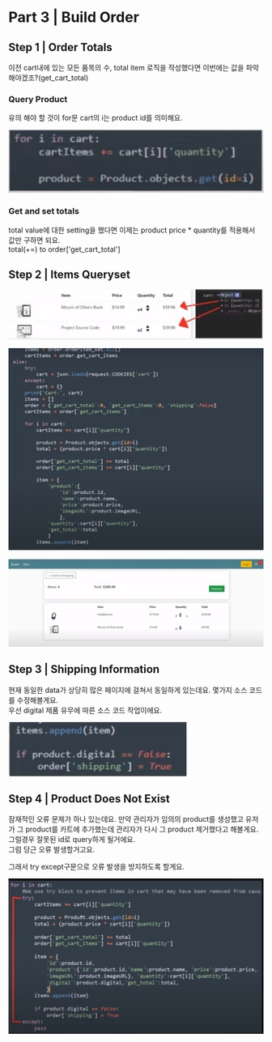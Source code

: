 # Part 3 \| Build Order

## Step 1 \| Order Totals

이전 cart내에 있는 모든 품목의 수, total item 로직을 작성했다면 이번에는 값을 파악해야겠조?\(get\_cart\_total\)

### Query Product

유의 해야 할 것이 for문 cart의 i는 product id를 의미해요. 

![](../../../../.gitbook/assets/image%20%28422%29.png)

### Get and set totals

total value에 대한 setting을 했다면 이제는 product price \* quantity를 적용해서 값만 구하면 되요.   
total\(+=\) to order\['get\_cart\_total'\]



## Step 2 \| Items Queryset

![](../../../../.gitbook/assets/image%20%28493%29.png)



![](../../../../.gitbook/assets/image%20%28527%29.png)

![](../../../../.gitbook/assets/image%20%28433%29.png)

## Step 3 \| Shipping Information

현재 동일한 data가 상당히 많은 페이지에 걸쳐서 동일하게 있는데요. 몇가지 소스 코드를 수정해볼게요.   
우선 digital 제품 유무에 따른 소스 코드 작업이에요. 

![](../../../../.gitbook/assets/image%20%28414%29.png)

## Step 4 \| Product Does Not Exist

잠재적인 오류 문제가 하나 있는데요. 만약 관리자가 임의의 product를 생성했고 유저가 그 product를 카트에 추가했는데 관리자가 다시 그 product  제거했다고 해볼게요. 그럴경우 잘못된 id로 query하게 될거에요.   
그럼 당근 오류 발생할거고요.   
  
그래서 try except구문으로 오류 발생을 방지하도록 할게요.

![](../../../../.gitbook/assets/image%20%28418%29.png)

